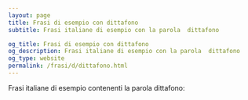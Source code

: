 ```yaml
---
layout: page
title: Frasi di esempio con dittafono 
subtitle: Frasi italiane di esempio con la parola  dittafono

og_title: Frasi di esempio con dittafono 
og_description: Frasi italiane di esempio con la parola  dittafono
og_type: website
permalink: /frasi/d/dittafono.html
---
```


Frasi italiane di esempio contenenti la parola dittafono:


